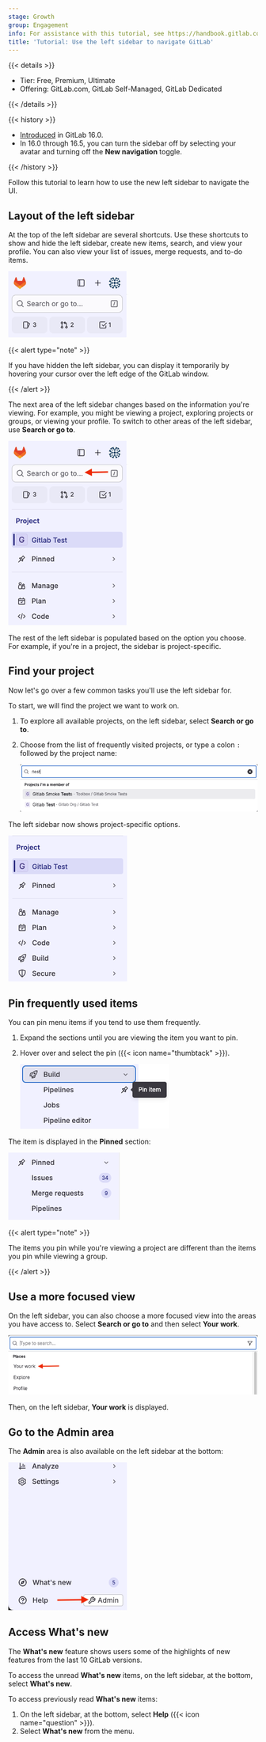 ```yaml
---
stage: Growth
group: Engagement
info: For assistance with this tutorial, see https://handbook.gitlab.com/handbook/product/ux/technical-writing/#assignments-to-other-projects-and-subjects.
title: 'Tutorial: Use the left sidebar to navigate GitLab'
---
```


{{< details >}}

- Tier: Free, Premium, Ultimate
- Offering: GitLab.com, GitLab Self-Managed, GitLab Dedicated

{{< /details >}}

{{< history >}}

- [Introduced](https://gitlab.com/groups/gitlab-org/-/epics/9044) in GitLab 16.0.
- In 16.0 through 16.5, you can turn the sidebar off by selecting your avatar and turning off the **New navigation** toggle.

{{< /history >}}

<!-- vale gitlab_base.FutureTense = NO -->

Follow this tutorial to learn how to use the new left sidebar to navigate the UI.

## Layout of the left sidebar

At the top of the left sidebar are several shortcuts. Use these shortcuts to
show and hide the left sidebar, create new items, search, and view your profile. You can also view your list of issues,
merge requests, and to-do items.

![Top section of the left sidebar with assigned issues, merge requests, To-Do List, and avatar.](img/sidebar_top_v18_3.png)

{{< alert type="note" >}}

If you have hidden the left sidebar, you can display it temporarily by hovering your cursor over the left edge of the GitLab window.

{{< /alert >}}

The next area of the left sidebar changes based on the information you're viewing. For example,
you might be viewing a project, exploring projects or groups, or viewing your profile.
To switch to other areas of the left sidebar, use **Search or go to**.

![Context switching from the left sidebar.](img/sidebar_middle_v18_3.png)

The rest of the left sidebar is populated based on the option you choose. For example,
if you're in a project, the sidebar is project-specific.

## Find your project

Now let's go over a few common tasks you'll use the left sidebar for.

To start, we will find the project we want to work on.

1. To explore all available projects, on the left sidebar, select **Search or go to**.
1. Choose from the list of frequently visited projects, or
   type a colon `:` followed by the project name:

   ![Search bar to find your projects and frequently visited projects.](img/search_projects_v18_3.png)

The left sidebar now shows project-specific options.

![Project-specific options](img/project_selected_v18_3.png)

## Pin frequently used items

You can pin menu items if you tend to use them frequently.

1. Expand the sections until you are viewing the item you want to pin.
1. Hover over and select the pin ({{< icon name="thumbtack" >}}).

   ![A selected pin icon.](img/pin_v18_3.png)

The item is displayed in the **Pinned** section:

![An item in the Pinned section.](img/pinned_v18_3.png)

{{< alert type="note" >}}

The items you pin while you're viewing a project are different than the items you pin while viewing a group.

{{< /alert >}}

## Use a more focused view

On the left sidebar, you can also choose a more focused view into the areas you have access to.
Select **Search or go to** and then select **Your work**.

![The search bar and the Your work item.](img/your_work_v18_3.png)

Then, on the left sidebar, **Your work** is displayed.

## Go to the Admin area

The **Admin** area is also available on the left sidebar at the bottom:

![The Admin area button.](img/admin_area_v18_3.png)

## Access What's new

The **What's new** feature shows users some of the highlights of new features from the last 10 GitLab versions.

To access the unread **What's new** items, on the left sidebar, at the bottom, select **What's new**.

To access previously read **What's new** items:

1. On the left sidebar, at the bottom, select **Help** ({{< icon name="question" >}}).
1. Select **What's new** from the menu.
